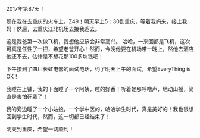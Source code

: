 2017年第87天！

现在我在去重庆的火车上，Z49！明天早上5：30到重庆，等着我妈来，接上我妈！然后，去重庆江北机场去接我爸去。 

这是我爸第一次做飞机，我想他应该会非常高兴。 哈哈，一来回都是飞机，这次可真是任性了一把，希望老爸开心！然而，今晚他要在机场带一晚上，然他去酒店他还不去，估计是不想花那100多块钱吧！

下午接到了四川长虹电器的面试电话，约了明天上午的面试，希望EveryThing is OK！

我睡在上铺，我的下面睡了一个阿姨，睡的好香！听着她那呼噜声，地动山摇，简直是害怕死我了！

我的旁边睡了一个小姑娘，一个学中医的，哈哈学生时代，真是美好的！我也很想回到学生时代，然而，这一切都已经结束了！

明天到重庆，希望一切顺利！




